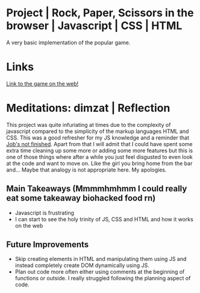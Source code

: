 # Project | Rock, Paper, Scissors in the browser | Javascript | CSS | HTML
A very basic implementation of the popular game.

# Links
[Link to the game on the web!](https://dizmat.github.io/rockPaperScissors)

# Meditations: dimzat | Reflection 
This project was quite infuriating at times due to the complexity of javascript compared to the simplicity of the markup languages HTML and CSS. This was a good refresher for my JS knowledge and a reminder that 
[Job's not finished](https://www.youtube.com/watch?v=fY7l2pcxdHM). Apart from that I will admit that I could have spent some extra time cleaning up some more or adding some more features but this is one of those things where after
a while you just feel disgusted to even look at the code and want to move on. Like the girl you bring home from the bar and... Maybe that analogy is not appropriate here. My apologies.
## Main Takeaways (Mmmmhmhmm I could really eat some takeaway biohacked food rn)
- Javascript is frustrating
- I can start to see the holy trinity of JS, CSS and HTML and how it works on the web
## Future Improvements
- Skip creating elements in HTML and manipulating them using JS and instead completely create DOM dynamically using JS.
- Plan out code more often either using comments at the beginning of functions or outside. I really struggled following the planning aspect of code.
